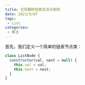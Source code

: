 ```yaml
---
title: 实现翻转链表及测试用例
date: 2023/9/07
tags:
 - List
categories:
 - 算法
---
```


首先，我们定义一个简单的链表节点类：
```js
class ListNode {
  constructor(val, next = null) {
    this.val = val;
    this.next = next;
  }
}